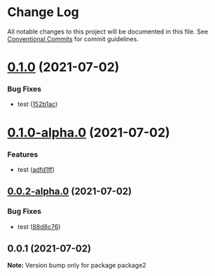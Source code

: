 # Change Log

All notable changes to this project will be documented in this file.
See [Conventional Commits](https://conventionalcommits.org) for commit guidelines.

# [0.1.0](https://github.com/evasilchenko/continous-deployment/compare/package2@0.1.0-alpha.0...package2@0.1.0) (2021-07-02)


### Bug Fixes

* test ([152b1ac](https://github.com/evasilchenko/continous-deployment/commit/152b1ac1ad1ce225093983e7cafe495a779c60a8))





# [0.1.0-alpha.0](https://github.com/evasilchenko/continous-deployment/compare/package2@0.0.2-alpha.0...package2@0.1.0-alpha.0) (2021-07-02)


### Features

* test ([adfd1ff](https://github.com/evasilchenko/continous-deployment/commit/adfd1ff45185cae4afb64f2b8c36a93c5924ec25))





## [0.0.2-alpha.0](https://github.com/evasilchenko/continous-deployment/compare/package2@0.0.1...package2@0.0.2-alpha.0) (2021-07-02)


### Bug Fixes

* test ([88d8c76](https://github.com/evasilchenko/continous-deployment/commit/88d8c76db3cf2d181fc4ca94227e9d8a6f36ee96))





## 0.0.1 (2021-07-02)

**Note:** Version bump only for package package2
